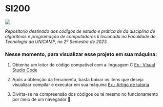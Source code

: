 # SI200

<img src = https://img.shields.io/badge/Status-Concluido-green> 

_Repositorio destinado aos códigos de estudo e prática de da disciplina de algoritmos e programação de computadores II lecionada na Faculdade de Tecnologia da UNICAMP, no 2º Semestre de 2023._

### Nesse momento, para visualizar esse projeto em sua máquina:
1. Obtenha um leitor de código compativel com a linguagem C [Ex.: Visual Studio Code](https://code.visualstudio.com)

2. Após a obtenção da ferramenta, basta baixar os itens que deseja visualizar compilar e executar em sua máquina [Ex.: Artigo de tutoria](https://github.com/Wolfterro/Projetos-em-C)

3. Divirta-se na compreensão dos códigos ou té mesmo no funcionamento por meio de um navegador &#129322;
